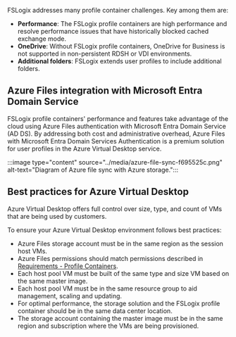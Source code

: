 FSLogix addresses many profile container challenges. Key among them are:

 -  **Performance**: The FSLogix profile containers are high performance and resolve performance issues that have historically blocked cached exchange mode.
 -  **OneDrive**: Without FSLogix profile containers, OneDrive for Business is not supported in non-persistent RDSH or VDI environments.
 -  **Additional folders**: FSLogix extends user profiles to include additional folders.

<a name='azure-files-integration-with-azure-active-directory-domain-service'></a>

## Azure Files integration with Microsoft Entra Domain Service

FSLogix profile containers' performance and features take advantage of the cloud using Azure Files authentication with Microsoft Entra Domain Service (AD DS). By addressing both cost and administrative overhead, Azure Files with Microsoft Entra Domain Services Authentication is a premium solution for user profiles in the Azure Virtual Desktop service.

:::image type="content" source="../media/azure-file-sync-f695525c.png" alt-text="Diagram of Azure file sync with Azure storage.":::


## Best practices for Azure Virtual Desktop

Azure Virtual Desktop offers full control over size, type, and count of VMs that are being used by customers.

To ensure your Azure Virtual Desktop environment follows best practices:

 -  Azure Files storage account must be in the same region as the session host VMs.
 -  Azure Files permissions should match permissions described in [Requirements - Profile Containers](/fslogix/fslogix-storage-config-ht).
 -  Each host pool VM must be built of the same type and size VM based on the same master image.
 -  Each host pool VM must be in the same resource group to aid management, scaling and updating.
 -  For optimal performance, the storage solution and the FSLogix profile container should be in the same data center location.
 -  The storage account containing the master image must be in the same region and subscription where the VMs are being provisioned.
